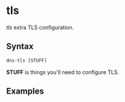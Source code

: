 # tls

*tls* extra TLS configuration.

## Syntax

~~~ txt
dns-tls [STUFF]
~~~

**STUFF** is things you'll need to configure TLS.

## Examples
